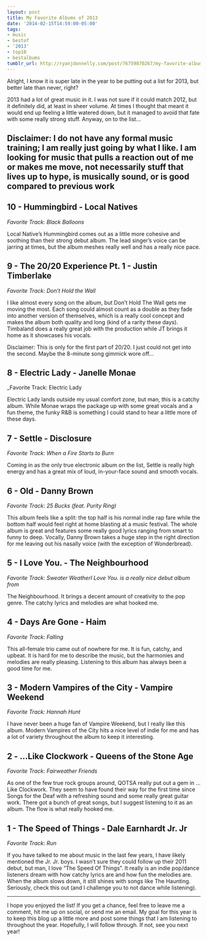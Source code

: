```yaml
---
layout: post
title: My Favorite Albums of 2013
date: '2014-02-15T14:59:00-05:00'
tags:
- music
- bestof
- '2013'
- top10
- bestalbums
tumblr_url: http://ryanjdonnelly.com/post/76759870267/my-favorite-albums-of-2013
---
```


Alright, I know it is super late in the year to be putting out a list for 2013, but better late than never, right?

2013 had a lot of great music in it. I was not sure if it could match 2012, but it definitely did, at least in sheer volume. At times I thought that meant it would end up feeling a little watered down, but it managed to avoid that fate with some really strong stuff. Anyway, on to the list...

Disclaimer: I do not have any formal music training; I am really just going by what I like. I am looking for music that pulls a reaction out of me or makes me move, not necessarily stuff that lives up to hype, is musically sound, or is good compared to previous work
---

## 10 - Hummingbird - Local Natives

_Favorite Track: Black Balloons_

Local Native’s Hummingbird comes out as a little more cohesive and soothing than their strong debut album. The lead singer’s voice can be jarring at times, but the album meshes really well and has a really nice pace.

## 9 - The 20/20 Experience Pt. 1 - Justin Timberlake

_Favorite Track: Don’t Hold the Wall_

I like almost every song on the album, but Don’t Hold The Wall gets me moving the most. Each song could almost count as a double as they fade into another version of themselves, which is a really cool concept and makes the album both quality and long (kind of a rarity these days). Timbaland does a really great job with the production while JT brings it home as it showcases his vocals.

Disclaimer: This is only for the first part of 20/20. I just could not get into the second. Maybe the 8-minute song gimmick wore off...

## 8 - Electric Lady - Janelle Monae

_Favorite Track: Electric Lady

Electric Lady lands outside my usual comfort zone, but man, this is a catchy album. While Monae wraps the package up with some great vocals and a fun theme, the funky R&B is something I could stand to hear a little more of these days.

## 7 - Settle - Disclosure

_Favorite Track: When a Fire Starts to Burn_

Coming in as the only true electronic album on the list, Settle is really high energy and has a great mix of loud, in-your-face sound and smooth vocals.

## 6 - Old - Danny Brown

_Favorite Track: 25 Bucks (feat. Purity Ring)_

This album feels like a split: the top half is his normal indie rap fare while the bottom half  would feel right at home blasting at a music festival. The whole album is great and features some really good lyrics ranging from smart to funny to deep. Vocally, Danny Brown takes a huge step in the right direction for me leaving out his nasally voice (with the exception of Wonderbread).

## 5 - I Love You. - The Neighbourhood

_Favorite Track: Sweater WeatherI Love You. is a really nice debut album from_

The Neighbourhood. It brings a decent amount of creativity to the pop genre. The catchy lyrics and melodies are what hooked me.

## 4 - Days Are Gone - Haim

_Favorite Track: Falling_

This all-female trio came out of nowhere for me. It is fun, catchy, and upbeat. It is hard for me to describe the music, but the harmonies and melodies are really pleasing. Listening to this album has always been a good time for me.

## 3 - Modern Vampires of the City - Vampire Weekend

_Favorite Track: Hannah Hunt_

I have never been a huge fan of Vampire Weekend, but I really like this album. Modern Vampires of the City hits a nice level of indie for me and has a lot of variety throughout the album to keep it interesting.

## 2 - …Like Clockwork - Queens of the Stone Age

_Favorite Track: Fairweather Friends_

As one of the few true rock groups around, QOTSA really put out a gem in …Like Clockwork. They seem to have found their way for the first time since Songs for the Deaf with a refreshing sound and some really great guitar work. There got a bunch of great songs, but I suggest listening to it as an album. The flow is what really hooked me.

## 1 - The Speed of Things - Dale Earnhardt Jr. Jr

_Favorite Track: Run_

If you have talked to me about music in the last few years, I have likely mentioned the Jr. Jr. boys. I wasn’t sure they could follow up their 2011 debut, but man, I love “The Speed Of Things”. It really is an indie pop/dance listeners dream with how catchy lyrics are and how fun the melodies are. When the album slows down, it still shines with songs like The Haunting. Seriously, check this out (and I challenge you to not dance while listening).

---

I hope you enjoyed the list! If you get a chance, feel free to leave me a comment, hit me up on social, or send me an email. My goal for this year is to keep this blog up a little more and post some things that I am listening to throughout the year. Hopefully, I will follow through. If not, see you next year!
